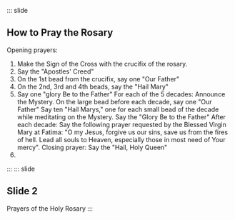 ::: slide
## How to Pray the Rosary
Opening prayers:  
1. Make the Sign of the Cross with the crucifix of the rosary.  
2. Say the "Apostles' Creed"  
3. On the 1st bead from the crucifix, say one "Our Father"  
4. On the 2nd, 3rd and 4th beads, say the "Hail Mary"  
5. Say one "glory Be to the Father"
For each of the 5 decades:
Announce the Mystery.
On the large bead before each decade, say one "Our Father"
Say ten "Hail Marys," one for each small bead of the decade while meditating on the Mystery.
Say the "Glory Be to the Father"
After each decade:
Say the following prayer requested by the Blessed Virgin Mary at Fatima: "O my Jesus, forgive us our sins, save us from the fires of hell. Lead all souls to Heaven, especially those in most need of Your mercy".
Closing prayer:
Say the "Hail, Holy Queen"
7. 
:::
::: slide
## Slide 2
Prayers of the Holy Rosary
:::
